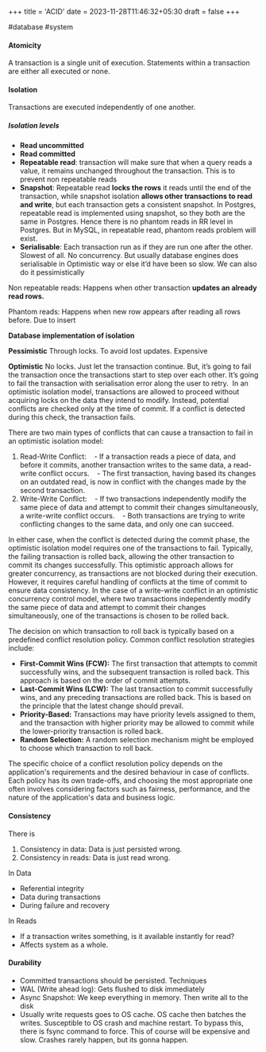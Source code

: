 +++
title = 'ACID'
date = 2023-11-28T11:46:32+05:30
draft = false
+++

#database #system

#### Atomicity
A transaction is a single unit of execution. Statements within a transaction are either all executed or none. 

#### Isolation
Transactions are executed independently of one another.

##### Isolation levels

- **Read uncommitted** 
- **Read committed**
- **Repeatable read**: transaction will make sure that when a query reads a value, it remains unchanged throughout the transaction. This is to prevent non repeatable reads 
- **Snapshot**: Repeatable read **locks the rows** it reads until the end of the transaction, while snapshot isolation **allows other transactions to read and write**, but each transaction gets a consistent snapshot. In Postgres, repeatable read is implemented using snapshot, so they both are the same in Postgres. Hence there is no phantom reads in RR level in Postgres. But in MySQL, in repeatable read, phantom reads problem will exist.
- **Serialisable**: Each transaction run as if they are run one after the other. Slowest of all. No concurrency. But usually database engines does serialisable in Optimistic way or else it’d have been so slow. We can also do it pessimistically

Non repeatable reads: Happens when other transaction **updates an already read rows.**

Phantom reads: Happens when new row appears after reading all rows before. Due to insert

**Database implementation of isolation**

**Pessimistic**
Through locks. To avoid lost updates. Expensive

**Optimistic**
No locks. Just let the transaction continue. But, it’s going to fail the transaction once the transactions start to step over each other. It’s going to fail the transaction with serialisation error along the user to retry. 
In an optimistic isolation model, transactions are allowed to proceed without acquiring locks on the data they intend to modify. Instead, potential conflicts are checked only at the time of commit. If a conflict is detected during this check, the transaction fails.

There are two main types of conflicts that can cause a transaction to fail in an optimistic isolation model:
1. Read-Write Conflict:
   - If a transaction reads a piece of data, and before it commits, another transaction writes to the same data, a read-write conflict occurs.
   - The first transaction, having based its changes on an outdated read, is now in conflict with the changes made by the second transaction.
2. Write-Write Conflict:
   - If two transactions independently modify the same piece of data and attempt to commit their changes simultaneously, a write-write conflict occurs.
   - Both transactions are trying to write conflicting changes to the same data, and only one can succeed.
  
In either case, when the conflict is detected during the commit phase, the optimistic isolation model requires one of the transactions to fail. Typically, the failing transaction is rolled back, allowing the other transaction to commit its changes successfully.
This optimistic approach allows for greater concurrency, as transactions are not blocked during their execution. However, it requires careful handling of conflicts at the time of commit to ensure data consistency.
In the case of a write-write conflict in an optimistic concurrency control model, where two transactions independently modify the same piece of data and attempt to commit their changes simultaneously, one of the transactions is chosen to be rolled back.

The decision on which transaction to roll back is typically based on a predefined conflict resolution policy. Common conflict resolution strategies include:
- **First-Commit Wins (FCW):** The first transaction that attempts to commit successfully wins, and the subsequent transaction is rolled back. This approach is based on the order of commit attempts.
- **Last-Commit Wins (LCW):** The last transaction to commit successfully wins, and any preceding transactions are rolled back. This is based on the principle that the latest change should prevail.
- **Priority-Based:** Transactions may have priority levels assigned to them, and the transaction with higher priority may be allowed to commit while the lower-priority transaction is rolled back.
- **Random Selection:** A random selection mechanism might be employed to choose which transaction to roll back.

The specific choice of a conflict resolution policy depends on the application's requirements and the desired behaviour in case of conflicts. Each policy has its own trade-offs, and choosing the most appropriate one often involves considering factors such as fairness, performance, and the nature of the application's data and business logic.


#### Consistency

There is
1. Consistency in data: Data is just persisted wrong.
2. Consistency in reads: Data is just read wrong. 

In Data
- Referential integrity 
- Data during transactions 
- During failure and recovery 

In Reads
- If a transaction writes something, is it available instantly for read?
- Affects system as a whole.

#### Durability
- Committed transactions should be persisted.
Techniques 
- WAL (Write ahead log): Gets flushed to disk immediately 
- Async Snapshot: We keep everything in memory. Then write all to the disk 
- Usually write requests goes to OS cache. OS cache then batches the writes. Susceptible to OS crash and machine restart. To bypass this, there is fsync command to force. This of course will be expensive and slow. Crashes rarely happen, but its gonna happen.
